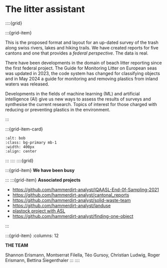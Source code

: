 # The litter assistant

::::{grid}


:::{grid-item}

This is the proposed format and layout for an up-dated survey of the trash along swiss rivers, lakes and hiking trails. We have created reports for five cantons and one that provides a _federal perspective_. The data is real. 

There have been developments in the domain of beach litter reporting since the first federal project. The Guide for Monitoring Litter on European seas was updated in 2023, the code system has changed for classifying objects and in May 2024 a guide for monitoring and removing plastics from inland waters was released.

Developments in the fields of machine learning (ML) and artificial intelligence (AI) give us new ways to assess the results of surveys and synthesise the current research. Topics of interest for those charged with reducing or preventing plastics in the environment.

:::

:::{grid-item-card}

```{image} resources/hammerdirt.png
:alt: bob
:class: bg-primary mb-1
:width: 400px
:align: center
```
:::
::::
::::{grid}

:::{grid-item}
__We have been busy__


:::
:::{grid-item}
__Associated projects__

* https://github.com/hammerdirt-analyst/IQAASL-End-0f-Sampling-2021
* https://github.com/hammerdirt-analyst/cantonal_reports
* https://github.com/hammerdirt-analyst/solid-waste-team
* https://github.com/hammerdirt-analyst/landuse
* [plastock project with ASL](https://asleman.org/)
* https://github.com/hammerdirt-analyst/finding-one-object


:::

:::{grid-item}
:columns: 12

__THE TEAM__

Shannon Erismann, Montserrat Filella, Téo Gursoy, Christian Ludwig, Roger Erismann, Bettina Siegenthaler
:::
::::

